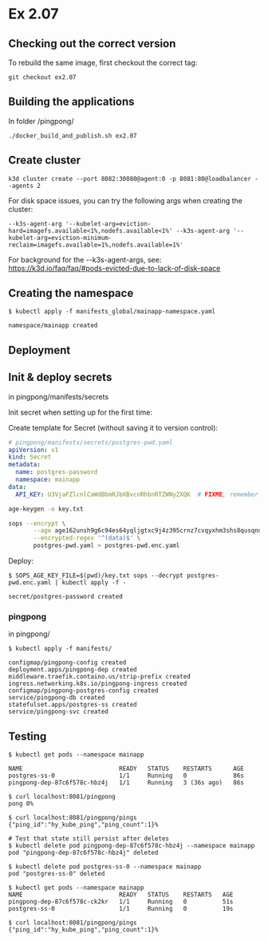 # Ex 2.07

## Checking out the correct version

To rebuild the same image, first checkout the correct tag:

```
git checkout ex2.07
```

## Building the applications


In folder /pingpong/

```
./docker_build_and_publish.sh ex2.07
```

## Create cluster

```
k3d cluster create --port 8082:30080@agent:0 -p 8081:80@loadbalancer --agents 2
```

For disk space issues, you can try the following args when creating the cluster:
```
--k3s-agent-arg '--kubelet-arg=eviction-hard=imagefs.available<1%,nodefs.available<1%' --k3s-agent-arg '--kubelet-arg=eviction-minimum-reclaim=imagefs.available=1%,nodefs.available=1%'
```

For background for the --k3s-agent-args, see: https://k3d.io/faq/faq/#pods-evicted-due-to-lack-of-disk-space

## Creating the namespace

```
$ kubectl apply -f manifests_global/mainapp-namespace.yaml

namespace/mainapp created
```

## Deployment

## Init & deploy secrets

in pingpong/manifests/secrets


Init secret when setting up for the first time:

Create template for Secret (without saving it to version control):

```yml
# pingpong/manifests/secrets/postgres-pwd.yaml
apiVersion: v1
kind: Secret
metadata:
  name: postgres-password
  namespace: mainapp
data:
  API_KEY: U3VjaFZlcnlCaWdBbmRJbXBvcnRhbnRTZWNyZXQK  # FIXME, remember to encode to base64
```

```bash
age-keygen -o key.txt

sops --encrypt \
       --age age162unsh9g6c94es64yqljgtxc9j4z395crnz7cvqyxhm3shs8qusqnqynr4 \
       --encrypted-regex '^(data)$' \
       postgres-pwd.yaml > postgres-pwd.enc.yaml
```

Deploy:

```
$ SOPS_AGE_KEY_FILE=$(pwd)/key.txt sops --decrypt postgres-pwd.enc.yaml | kubectl apply -f -

secret/postgres-password created
```

### pingpong

in pingpong/

```
$ kubectl apply -f manifests/

configmap/pingpong-config created
deployment.apps/pingpong-dep created
middleware.traefik.containo.us/strip-prefix created
ingress.networking.k8s.io/pingpong-ingress created
configmap/pingpong-postgres-config created
service/pingpong-db created
statefulset.apps/postgres-ss created
service/pingpong-svc created
```

## Testing

```
$ kubectl get pods --namespace mainapp

NAME                           READY   STATUS    RESTARTS      AGE
postgres-ss-0                  1/1     Running   0             86s
pingpong-dep-87c6f578c-hbz4j   1/1     Running   3 (36s ago)   86s

$ curl localhost:8081/pingpong
pong 0% 

$ curl localhost:8081/pingpong/pings
{"ping_id":"hy_kube_ping","ping_count":1}%

# Test that state still persist after deletes
$ kubectl delete pod pingpong-dep-87c6f578c-hbz4j --namespace mainapp
pod "pingpong-dep-87c6f578c-hbz4j" deleted

$ kubectl delete pod postgres-ss-0 --namespace mainapp
pod "postgres-ss-0" deleted

$ kubectl get pods --namespace mainapp
NAME                           READY   STATUS    RESTARTS   AGE
pingpong-dep-87c6f578c-ck2kr   1/1     Running   0          51s
postgres-ss-0                  1/1     Running   0          19s

$ curl localhost:8081/pingpong/pings
{"ping_id":"hy_kube_ping","ping_count":1}%
```